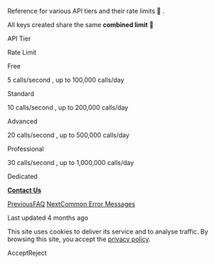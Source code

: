 Reference for various API tiers and their rate limits 🚧 .

All keys created share the same **combined limit** 🥧

API Tier

Rate Limit

Free

5 calls/second , up to 100,000 calls/day

Standard

10 calls/second , up to 200,000 calls/day

Advanced

20 calls/second , up to 500,000 calls/day

Professional

30 calls/second , up to 1,000,000 calls/day

Dedicated

[**Contact Us**](mailto:apisupport@etherscan.io)

[PreviousFAQ](https://docs.etherscan.io/support/faq) [NextCommon Error Messages](https://docs.etherscan.io/support/common-error-messages)

Last updated 4 months ago

This site uses cookies to deliver its service and to analyse traffic. By browsing this site, you accept the [privacy policy](https://policies.gitbook.com/privacy/cookies).

AcceptReject